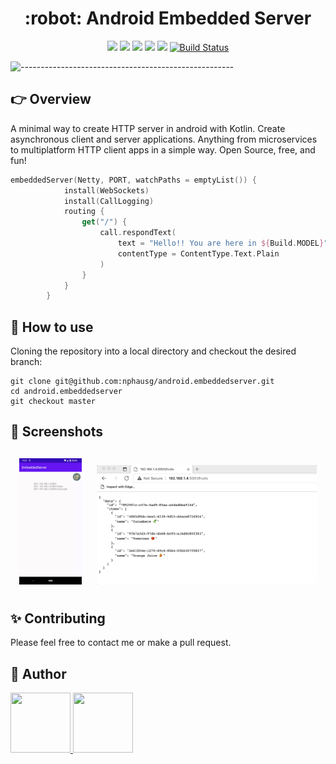 <h1 align="center"> :robot: Android Embedded Server </h1>

<div align="center">
    <img src="https://img.shields.io/badge/kotlin-v1.9.23-blue.svg">
    <img src="https://img.shields.io/badge/gradle-8.3.2-blueviolet.svg">
    <img src="https://img.shields.io/badge/API-21%2B-blue.svg?style=flat">
    <img src="https://img.shields.io/badge/License-Apache%202.0-success.svg">
    <img src="https://circleci.com/gh/twilio-labs/plugin-rtc.svg?style=svg">
    <a href="https://github.com/nphau/android.embeddedserver/actions/workflows/app-build.yml"><img alt="Build Status" src="https://github.com/nphau/android.embeddedserver/actions/workflows/app-build.yml/badge.svg"/></a>
</div>

![-----------------------------------------------------](https://raw.githubusercontent.com/andreasbm/readme/master/assets/lines/colored.png)

## 👉 Overview

A minimal way to create HTTP server in android with Kotlin. Create asynchronous client and server applications. Anything from microservices to multiplatform HTTP client apps in a simple way. Open Source, free, and fun!

```kotlin
embeddedServer(Netty, PORT, watchPaths = emptyList()) {
            install(WebSockets)
            install(CallLogging)
            routing {
                get("/") {
                    call.respondText(
                        text = "Hello!! You are here in ${Build.MODEL}",
                        contentType = ContentType.Text.Plain
                    )
                }
            }
        }
```
## 🚀 How to use

Cloning the repository into a local directory and checkout the desired branch:

```
git clone git@github.com:nphausg/android.embeddedserver.git
cd android.embeddedserver
git checkout master
```
## 🍲 Screenshots

<h4 align="center">
<img src="docs/device.gif" width="20%" vspace="10" hspace="10">
<img src="docs/edge_get.gif" width="70%" vspace="10" hspace="10">

## ✨ Contributing
Please feel free to contact me or make a pull request.

## 👀 Author

<p>
    <a href="https://nphausg.medium.com" target="_blank">
    <img src="https://avatars2.githubusercontent.com/u/13111806?s=400&u=f09b6160dbbe2b7eeae0aeb0ab4efac0caad57d7&v=4" width="96" height="96">
    </a>
    <a href="https://github.com/hieuwu" target="_blank">
    <img src="https://avatars.githubusercontent.com/u/43868345?v=4" width="96" height="96">
    </a>
</p>
